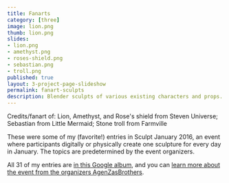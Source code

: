 ```yaml
---
title: Fanarts
category: [three]
image: lion.png
thumb: lion.png
slides: 
- lion.png
- amethyst.png
- roses-shield.png
- sebastian.png
- troll.png
published: true
layout: 3-project-page-slideshow
permalink: fanart-sculpts
description: Blender sculpts of various existing characters and props.
---
```

Credits/fanart of: Lion, Amethyst, and Rose's shield from Steven Universe; Sebastian from Little Mermaid; Stone troll from Farmville

These were some of my (favorite!) entries in Sculpt January 2016, an event where participants digitally or physically create one sculpture for every day in January. The topics are predetermined by the event organizers. 

All 31 of my entries are [in this Google album](https://plus.google.com/photos/116283228796321454963/album/6246591929294146065), and you can [learn more about the event from the organizers AgenZasBrothers](https://agenzasbrothers.com/en/sculptjanuary-2016/). 